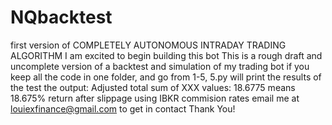 # NQbacktest
first version of COMPLETELY AUTONOMOUS INTRADAY TRADING ALGORITHM 
I am excited to begin building this bot
This is a rough draft and uncomplete version of a backtest and simulation of my trading bot
if you keep all the code in one folder, and go from 1-5, 5.py will print the results of the test
the output: Adjusted total sum of XXX values: 18.6775 means 18.675% return after slippage using IBKR commision rates
email me at louiexfinance@gmail.com to get in contact
Thank You!
